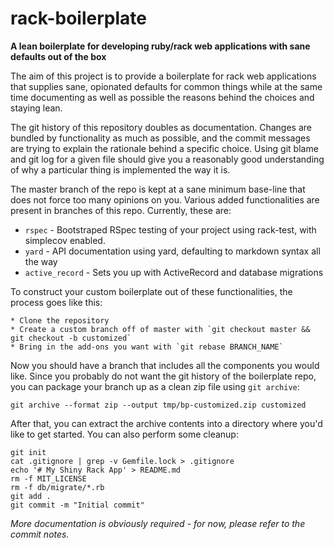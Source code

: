 # rack-boilerplate

**A lean boilerplate for developing ruby/rack web applications with sane defaults out of the box**

The aim of this project is to provide a boilerplate for rack web applications that supplies sane,
opionated defaults for common things while at the same time documenting as well as possible the reasons
behind the choices and staying lean.

The git history of this repository doubles as documentation. Changes are bundled by functionality as
much as possible, and the commit messages are trying to explain the rationale behind a specific 
choice. Using git blame and git log for a given file should give you a reasonably good understanding of
why a particular thing is implemented the way it is.

The master branch of the repo is kept at a sane minimum base-line that does not force too many opinions
on you. Various added functionalities are present in branches of this repo. Currently, these are:

  * `rspec` - Bootstraped RSpec testing of your project using rack-test, with simplecov enabled.
  * `yard` - API documentation using yard, defaulting to markdown syntax all the way
  * `active_record` - Sets you up with ActiveRecord and database migrations

To construct your custom boilerplate out of these functionalities, the process goes like this:

    * Clone the repository
    * Create a custom branch off of master with `git checkout master && git checkout -b customized` 
    * Bring in the add-ons you want with `git rebase BRANCH_NAME`

Now you should have a branch that includes all the components you would like. Since you probably do not want 
the git history of the boilerplate repo, you can package your branch up as a clean zip file using `git archive`:

    git archive --format zip --output tmp/bp-customized.zip customized

After that, you can extract the archive contents into a directory where you'd like to get started. You can also
perform some cleanup:

    git init
    cat .gitignore | grep -v Gemfile.lock > .gitignore
    echo '# My Shiny Rack App' > README.md
    rm -f MIT_LICENSE
    rm -f db/migrate/*.rb
    git add .
    git commit -m "Initial commit"

*More documentation is obviously required - for now, please refer to the commit notes.*